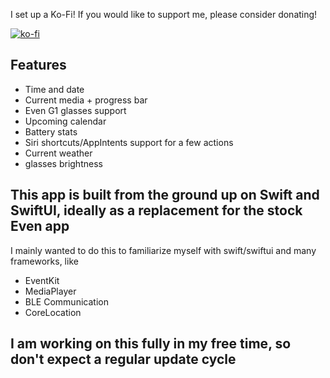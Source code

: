 I set up a Ko-Fi! If you would like to support me, please consider donating!

[![ko-fi](https://ko-fi.com/img/githubbutton_sm.svg)](https://ko-fi.com/Q5Q61JP00X)


## Features
 - Time and date
 - Current media + progress bar
 - Even G1 glasses support
 - Upcoming calendar 
 - Battery stats
 - Siri shortcuts/AppIntents support for a few actions 
 - Current weather
 - glasses brightness


## This app is built from the ground up on Swift and SwiftUI, ideally as a replacement for the stock Even app
I mainly wanted to do this to familiarize myself with swift/swiftui and many frameworks, like 
 - EventKit
 - MediaPlayer
 - BLE Communication
 - CoreLocation


## I am working on this fully in my free time, so don't expect a regular update cycle


